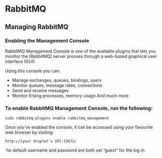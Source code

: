 # RabbitMQ

## Managing RabbitMQ

### Enabling the Management Console
RabbitMQ Management Console is one of the available plugins that lets you monitor the [RabbitMQ] server process through a web-based graphical user interface (GUI).

Using this console you can:

* Manage exchanges, queues, bindings, users
* Monitor queues, message rates, connections
* Send and receive messages
* Monitor Erlang processes, memory usage
And much more

### To enable RabbitMQ Management Console, run the following:
```
sudo rabbitmq-plugins enable rabbitmq_management

```
Once you’ve enabled the console, it can be accessed using your favourite web browser by visiting: 
```
http://[your droplet's IP]:15672/
```
`he default username and password are both set “guest” for the log in.

